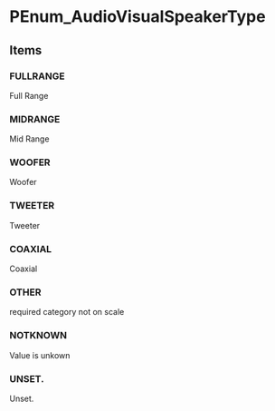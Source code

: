 # PEnum_AudioVisualSpeakerType
<!-- end of short definition -->

## Items

### FULLRANGE
Full Range

### MIDRANGE
Mid Range

### WOOFER
Woofer

### TWEETER
Tweeter

### COAXIAL
Coaxial

### OTHER
required category not on scale

### NOTKNOWN
Value is unkown

### UNSET.
Unset.
